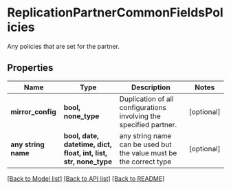 # ReplicationPartnerCommonFieldsPolicies

Any policies that are set for the partner.

## Properties
Name | Type | Description | Notes
------------ | ------------- | ------------- | -------------
**mirror_config** | **bool, none_type** | Duplication of all configurations involving the specified partner. | [optional] 
**any string name** | **bool, date, datetime, dict, float, int, list, str, none_type** | any string name can be used but the value must be the correct type | [optional]

[[Back to Model list]](../README.md#documentation-for-models) [[Back to API list]](../README.md#documentation-for-api-endpoints) [[Back to README]](../README.md)


